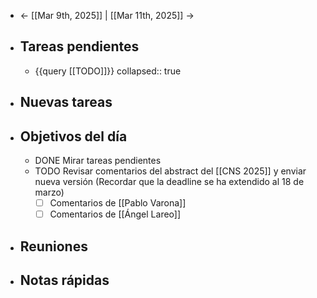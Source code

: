 - ← [[Mar 9th, 2025]] | [[Mar 11th, 2025]] →
- ## Tareas pendientes
	- {{query [[TODO]]}}
	  collapsed:: true
- ## Nuevas tareas
- ## Objetivos del día
	- DONE Mirar tareas pendientes
	- TODO Revisar comentarios del abstract del [[CNS 2025]] y enviar nueva versión (Recordar que la deadline se ha extendido al 18 de marzo)
	  * [ ] Comentarios de [[Pablo Varona]]
	  * [ ] Comentarios de [[Ángel Lareo]]
- ## Reuniones
- ## Notas rápidas